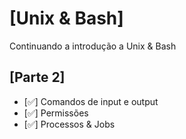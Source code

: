 # [Unix & Bash]

Continuando a introdução a Unix & Bash

## [Parte 2]

- [:white_check_mark:] Comandos de input e output
- [:white_check_mark:] Permissões
- [:white_check_mark:] Processos & Jobs
